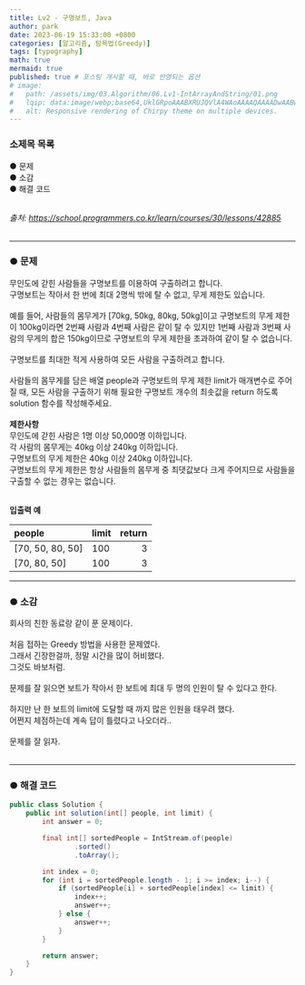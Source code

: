 ```yaml
---
title: Lv2 - 구명보트, Java
author: park
date: 2023-06-19 15:33:00 +0800
categories: [알고리즘, 탐욕법(Greedy)]
tags: [typography]
math: true
mermaid: true
published: true # 포스팅 개시할 때, 바로 반영되는 옵션
# image: 
#   path: /assets/img/03.Algorithm/06.Lv1-IntArrayAndString/01.png
#   lqip: data:image/webp;base64,UklGRpoAAABXRUJQVlA4WAoAAAAQAAAADwAABwAAQUxQSDIAAAARL0AmbZurmr57yyIiqE8oiG0bejIYEQTgqiDA9vqnsUSI6H+oAERp2HZ65qP/VIAWAFZQOCBCAAAA8AEAnQEqEAAIAAVAfCWkAALp8sF8rgRgAP7o9FDvMCkMde9PK7euH5M1m6VWoDXf2FkP3BqV0ZYbO6NA/VFIAAAA
#   alt: Responsive rendering of Chirpy theme on multiple devices.
---
```


### 소제목 목록
● 문제<br/>
● 소감<br/>
● 해결 코드<br/>
<br/>

<i>출처: https://school.programmers.co.kr/learn/courses/30/lessons/42885</i><br/>
<br/>

---

### ● 문제

무인도에 갇힌 사람들을 구명보트를 이용하여 구출하려고 합니다.<br/>
구명보트는 작아서 한 번에 최대 2명씩 밖에 탈 수 없고, 무게 제한도 있습니다.<br/>
<br/>
예를 들어, 사람들의 몸무게가 [70kg, 50kg, 80kg, 50kg]이고 구명보트의 무게 제한이 100kg이라면 2번째 사람과 4번째 사람은 같이 탈 수 있지만 1번째 사람과 3번째 사람의 무게의 합은 150kg이므로 구명보트의 무게 제한을 초과하여 같이 탈 수 없습니다.<br/>
<br/>
구명보트를 최대한 적게 사용하여 모든 사람을 구출하려고 합니다.<br/>
<br/>
사람들의 몸무게를 담은 배열 people과 구명보트의 무게 제한 limit가 매개변수로 주어질 때, 모든 사람을 구출하기 위해 필요한 구명보트 개수의 최솟값을 return 하도록 solution 함수를 작성해주세요.<br/>
<br/>
<b>제한사항</b><br/>
무인도에 갇힌 사람은 1명 이상 50,000명 이하입니다.<br/>
각 사람의 몸무게는 40kg 이상 240kg 이하입니다.<br/>
구명보트의 무게 제한은 40kg 이상 240kg 이하입니다.<br/>
구명보트의 무게 제한은 항상 사람들의 몸무게 중 최댓값보다 크게 주어지므로 사람들을 구출할 수 없는 경우는 없습니다.<br/>
<br/>

<b>입출력 예</b><br/>

| people                       | limit | return |
|:-----------------------------|:-------|--------:|
| [70, 50, 80, 50]             | 100    |   3     |
| [70, 80, 50]                 | 100    |   3     |

---

### ● 소감

회사의 친한 동료랑 같이 푼 문제이다.<br/>
<br/>
처음 접하는 Greedy 방법을 사용한 문제였다.<br/>
그래서 긴장한걸까, 정말 시간을 많이 허비했다.<br/>
그것도 바보처럼.<br/>
<br/>
문제를 잘 읽으면 보트가 작아서 한 보트에 최대 두 명의 인원이 탈 수 있다고 한다.<br/>
<br/>
하지만 난 한 보트의 limit에 도달할 때 까지 많은 인원을 태우려 했다.<br/>
어쩐지 체점하는데 계속 답이 틀렸다고 나오더라..<br/>
<br/>
문제를 잘 읽자.<br/>
<br/>

---

### ● 해결 코드

```java
public class Solution {
    public int solution(int[] people, int limit) {
        int answer = 0;

        final int[] sortedPeople = IntStream.of(people)
                .sorted()
                .toArray();

        int index = 0;
        for (int i = sortedPeople.length - 1; i >= index; i--) {
            if (sortedPeople[i] + sortedPeople[index] <= limit) {
                index++;
                answer++;
            } else {
                answer++;
            }
        }

        return answer;
    }
}
```